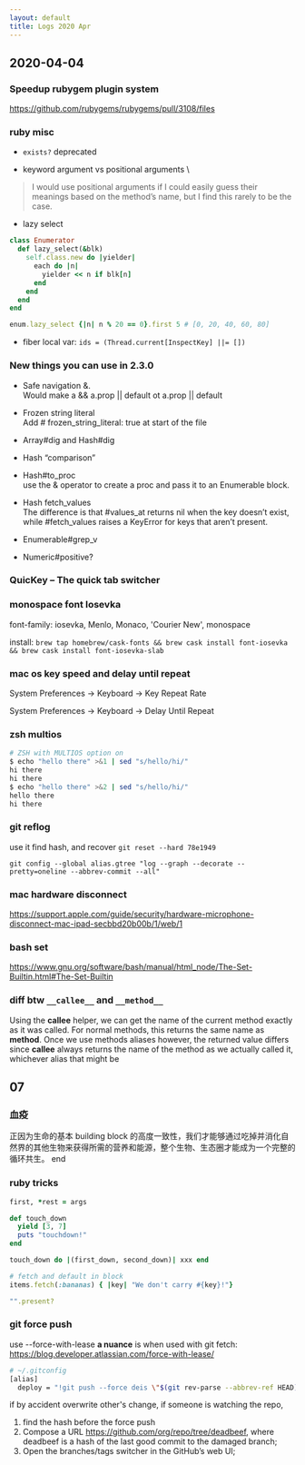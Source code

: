 ```yaml
---
layout: default
title: Logs 2020 Apr
---
```


## 2020-04-04

### Speedup rubygem plugin system
https://github.com/rubygems/rubygems/pull/3108/files

### ruby misc
- `exists?`
deprecated

- keyword argument vs positional arguments \
> I would use positional arguments if I could easily guess their meanings based on the method’s name, but I find this rarely to be the case.

- lazy select
```ruby
class Enumerator 
  def lazy_select(&blk)
    self.class.new do |yielder| 
      each do |n| 
        yielder << n if blk[n]
      end 
    end 
  end 
end

enum.lazy_select {|n| n % 20 == 0}.first 5 # [0, 20, 40, 60, 80]
```

- fiber local var:
`ids = (Thread.current[InspectKey] ||= [])`

### New things you can use in 2.3.0
- Safe navigation &. \
Would make a && a.prop || default ot a.prop || default

- Frozen string literal \
Add # frozen_string_literal: true at start of the file

- Array#dig and Hash#dig

- Hash “comparison”

- Hash#to_proc \
use the & operator to create a proc and pass it to an Enumerable block.

- Hash fetch_values \
The difference is that #values_at returns nil when the key doesn’t exist, while #fetch_values raises a KeyError for keys that aren’t present.

- Enumerable#grep_v

- Numeric#positive?


### QuicKey – The quick tab switcher

### monospace font Iosevka

font-family: iosevka, Menlo, Monaco, 'Courier New', monospace

install: `brew tap homebrew/cask-fonts && brew cask install font-iosevka && brew cask install font-iosevka-slab`

### mac os key speed and delay until repeat

System Preferences -> Keyboard -> Key Repeat Rate
 
System Preferences -> Keyboard -> Delay Until Repeat

### zsh multios
```sh
# ZSH with MULTIOS option on
$ echo "hello there" >&1 | sed "s/hello/hi/"
hi there
hi there
$ echo "hello there" >&2 | sed "s/hello/hi/"
hello there
hi there
```

### git reflog
use it find hash, and recover `git reset --hard 78e1949`

`git config --global alias.gtree "log --graph --decorate --pretty=oneline --abbrev-commit --all"`

### mac hardware disconnect
https://support.apple.com/guide/security/hardware-microphone-disconnect-mac-ipad-secbbd20b00b/1/web/1

### bash set
https://www.gnu.org/software/bash/manual/html_node/The-Set-Builtin.html#The-Set-Builtin

### diff btw `__callee__` and `__method__`
Using the __callee__ helper, we can get the name of the current method exactly as it was called. For normal methods, this returns the same name as __method__. Once we use methods aliases however, the returned value differs since __callee__ always returns the name of the method as we actually called it, whichever alias that might be

## 07

### 血疫
正因为生命的基本 building block 的高度一致性，我们才能够通过吃掉并消化自然界的其他生物来获得所需的营养和能源，整个生物、生态圈才能成为一个完整的循环共生。
end

### ruby tricks
```ruby
first, *rest = args

def touch_down
  yield [3, 7]
  puts "touchdown!"
end

touch_down do |(first_down, second_down)| xxx end

# fetch and default in block
items.fetch(:bananas) { |key| "We don't carry #{key}!"}

"".present?
```

### git force push

use --force-with-lease
**a nuance** is when used with git fetch: https://blog.developer.atlassian.com/force-with-lease/

```sh
# ~/.gitconfig
[alias]
  deploy = "!git push --force deis \"$(git rev-parse --abbrev-ref HEAD):master\""
```

if by accident overwrite other's change, if someone is watching the repo, 

1. find the hash before the force push
2. Compose a URL https://github.com/org/repo/tree/deadbeef, where deadbeef is a hash of the last good commit to the damaged branch;
3. Open the branches/tags switcher in the GitHub’s web UI;
